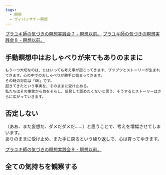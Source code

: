 ```yaml
---
tags:
  - 瞑想
  - ヴィパッサナー瞑想
---
```

[プラユキ師の気づきの瞑想実践会７ - 瞑想以前。](http://meisouizenn.blog.fc2.com/blog-entry-2644.html)
[プラユキ師の気づきの瞑想実践会８ - 瞑想以前。](http://meisouizenn.blog.fc2.com/blog-entry-2645.html)

## 手動瞑想中はおしゃべりが来てもありのままに

```
もう一つ大切なのは、とはいっても考え事が起こってきます、ブツブツとストーリーが生まれてきます。心の中でのおしゃべりが勝手に始まってきます。  
その時の対応は「OK」です。  
起きてきたという事実を、そのままに受け止める。  
私たちはその事実から目をそらし、反発して認めたくないと思う、そうするとストーリーはさらに広がっていきます。
```

## 否定しない
（ああ、また妄想だ、ダメだダメだ……）と思うことで、考えを増幅させてしまいます。  
ありのままに受け止め、また手に戻るという繰り返しで、心は育ってゆきます。

[プラユキ師の気づきの瞑想実践会９ - 瞑想以前。](http://meisouizenn.blog.fc2.com/blog-entry-2646.html)

## 全ての気持ちを観察する